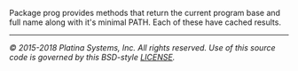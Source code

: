 Package prog provides methods that return the current program base and full
name along with it's minimal PATH. Each of these have cached results.

---

*&copy; 2015-2018 Platina Systems, Inc. All rights reserved.
Use of this source code is governed by this BSD-style [LICENSE].*

[LICENSE]: LICENSE
